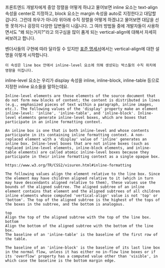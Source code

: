 프론트엔드 개발자에게 중앙 정렬을 어떻게 하냐고 물어보면 inline 요소는 text-align 속성을 center로 지정하고, block 요소는 margin 속성을 auto로 지정한다고 대답할 겁니다.
그런데 좌우가 아니라 위아래 수직 정렬을 어떻게 하겠냐고 물어보면 대답을 선뜻 못하거나 굉장히 다양한 답변들이 나옵니다.
그 여러 방법들 중에 개발자들이 사용하면서도 "왜 되는거지?"라고 의구심을 많이 품게 되는 vertical-align에 대해서 자세히 써보려고 합니다.

벤더사들의 구현에 따라 달라질 수 있지만 [표준 명세서](https://www.w3.org/TR/CSS2/visudet.html#propdef-vertical-align)에서는 vertical-align에 대한 설명을 이렇게 시작합니다.

```
이 속성은 line box 안에서 inline-level 요소에 의해 생성되는 박스들의 수직 위치에 영향을 미칩니다.
```

inline-level 요소는 우리가 display 속성을 inline, inline-block, inline-table 등으로 지정한 inline 요소들을 말하는데요.

```
Inline-level elements are those elements of the source document that do not form new blocks of content; the content is distributed in lines (e.g., emphasized pieces of text within a paragraph, inline images, etc.). The following values of the 'display' property make an element inline-level: 'inline', 'inline-table', and 'inline-block'. Inline-level elements generate inline-level boxes, which are boxes that participate in an inline formatting context.

An inline box is one that is both inline-level and whose contents participate in its containing inline formatting context. A non-replaced element with a 'display' value of 'inline' generates an inline box. Inline-level boxes that are not inline boxes (such as replaced inline-level elements, inline-block elements, and inline-table elements) are called atomic inline-level boxes because they participate in their inline formatting context as a single opaque box.

https://www.w3.org/TR/CSS2/visuren.html#inline-formatting
```

```
The following values align the element relative to the line box. Since the element may have children aligned relative to it (which in turn may have descendants aligned relative to them), these values use the bounds of the aligned subtree. The aligned subtree of an inline element contains that element and the aligned subtrees of all children inline elements whose computed 'vertical-align' value is not 'top' or 'bottom'. The top of the aligned subtree is the highest of the tops of the boxes in the subtree, and the bottom is analogous.

top
Align the top of the aligned subtree with the top of the line box.
bottom
Align the bottom of the aligned subtree with the bottom of the line box.
The baseline of an 'inline-table' is the baseline of the first row of the table.

The baseline of an 'inline-block' is the baseline of its last line box in the normal flow, unless it has either no in-flow line boxes or if its 'overflow' property has a computed value other than 'visible', in which case the baseline is the bottom margin edge.
```
